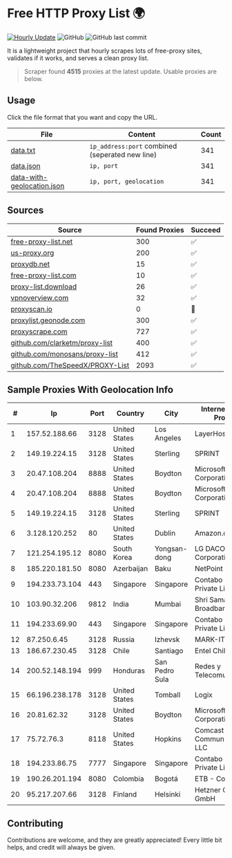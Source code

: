 
# Free HTTP Proxy List 🌍

[![Hourly Update](https://github.com/mertguvencli/http-proxy-list/actions/workflows/main.yml/badge.svg?branch=main)](https://github.com/mertguvencli/http-proxy-list/actions/workflows/main.yml)
![GitHub](https://img.shields.io/github/license/mertguvencli/http-proxy-list)
![GitHub last commit](https://img.shields.io/github/last-commit/mertguvencli/http-proxy-list)

It is a lightweight project that hourly scrapes lots of free-proxy sites, validates if it works, and serves a clean proxy list.


> Scraper found **4515** proxies at the latest update. Usable proxies are below.

## Usage

Click the file format that you want and copy the URL.


|File|Content|Count|
|----|-------|-----|
|[data.txt](https://raw.githubusercontent.com/mertguvencli/http-proxy-list/main/proxy-list/data.txt)|`ip_address:port` combined (seperated new line)|341|
|[data.json](https://raw.githubusercontent.com/mertguvencli/http-proxy-list/main/proxy-list/data.json)|`ip, port`|341|
|[data-with-geolocation.json](https://raw.githubusercontent.com/mertguvencli/http-proxy-list/main/proxy-list/data-with-geolocation.json)|`ip, port, geolocation`|341|

## Sources

|Source|Found Proxies|Succeed|
|------|-------------|-------|
|[free-proxy-list.net](https://free-proxy-list.net)|300|✅|
|[us-proxy.org](https://www.us-proxy.org)|200|✅|
|[proxydb.net](http://proxydb.net)|15|✅|
|[free-proxy-list.com](https://free-proxy-list.com/?page=&port=&type%5B%5D=http&type%5B%5D=https&up_time=0&search=Search)|10|✅|
|[proxy-list.download](https://www.proxy-list.download/HTTP)|26|✅|
|[vpnoverview.com](https://vpnoverview.com/privacy/anonymous-browsing/free-proxy-servers)|32|✅|
|[proxyscan.io](https://www.proxyscan.io)|0|🚫|
|[proxylist.geonode.com](https://proxylist.geonode.com/api/proxy-list?limit=300&page=1&sort_by=lastChecked&sort_type=desc&protocols=http,https)|300|✅|
|[proxyscrape.com](https://api.proxyscrape.com/v2/?request=displayproxies&protocol=http&timeout=10000&country=all&ssl=all&anonymity=all)|727|✅|
|[github.com/clarketm/proxy-list](https://raw.githubusercontent.com/clarketm/proxy-list/master/proxy-list-raw.txt)|400|✅|
|[github.com/monosans/proxy-list](https://raw.githubusercontent.com/monosans/proxy-list/main/proxies/http.txt)|412|✅|
|[github.com/TheSpeedX/PROXY-List](https://raw.githubusercontent.com/TheSpeedX/PROXY-List/master/http.txt)|2093|✅|


## Sample Proxies With Geolocation Info

|#|Ip|Port|Country|City|Internet Service Provider|
|-|--|----|-------|----|-------------------------|
|1|157.52.188.66|3128|United States|Los Angeles|LayerHost|
|2|149.19.224.15|3128|United States|Sterling|SPRINT|
|3|20.47.108.204|8888|United States|Boydton|Microsoft Corporation|
|4|20.47.108.204|8888|United States|Boydton|Microsoft Corporation|
|5|149.19.224.15|3128|United States|Sterling|SPRINT|
|6|3.128.120.252|80|United States|Dublin|Amazon.com, Inc.|
|7|121.254.195.12|8080|South Korea|Yongsan-dong|LG DACOM Corporation|
|8|185.220.181.50|8080|Azerbaijan|Baku|NetPoint LLC|
|9|194.233.73.104|443|Singapore|Singapore|Contabo Asia Private Limited|
|10|103.90.32.206|9812|India|Mumbai|Shri Samarth Broadband|
|11|194.233.69.90|443|Singapore|Singapore|Contabo Asia Private Limited|
|12|87.250.6.45|3128|Russia|Izhevsk|MARK-ITT|
|13|186.67.230.45|3128|Chile|Santiago|Entel Chile S.A.|
|14|200.52.148.194|999|Honduras|San Pedro Sula|Redes y Telecomunicaciones|
|15|66.196.238.178|3128|United States|Tomball|Logix|
|16|20.81.62.32|3128|United States|Boydton|Microsoft Corporation|
|17|75.72.76.3|8118|United States|Hopkins|Comcast Cable Communications, LLC|
|18|194.233.86.75|7777|Singapore|Singapore|Contabo Asia Private Limited|
|19|190.26.201.194|8080|Colombia|Bogotá|ETB - Colombia|
|20|95.217.207.66|3128|Finland|Helsinki|Hetzner Online GmbH|



## Contributing

Contributions are welcome, and they are greatly appreciated! Every
little bit helps, and credit will always be given.

